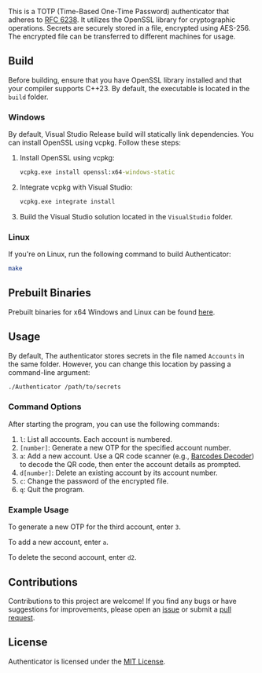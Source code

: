 This is a TOTP (Time-Based One-Time Password) authenticator that adheres to [RFC 6238](https://datatracker.ietf.org/doc/html/rfc6238 "TOTP: Time-Based One-Time Password Algorithm"). It utilizes the OpenSSL library for cryptographic operations. Secrets are securely stored in a file, encrypted using AES-256. The encrypted file can be transferred to different machines for usage.

## Build

Before building, ensure that you have OpenSSL library installed and that your compiler supports C++23. By default, the executable is located in the `build` folder.

### Windows

By default, Visual Studio Release build will statically link dependencies. You can install OpenSSL using vcpkg. Follow these steps:

1. Install OpenSSL using vcpkg:
    ```bat
    vcpkg.exe install openssl:x64-windows-static
    ```

2. Integrate vcpkg with Visual Studio:
    ```bat
    vcpkg.exe integrate install
    ```

3. Build the Visual Studio solution located in the `VisualStudio` folder.

### Linux

If you're on Linux, run the following command to build Authenticator:
```sh
make
```

## Prebuilt Binaries

Prebuilt binaries for x64 Windows and Linux can be found [here](https://github.com/pi-314159/Authenticator/releases "prebuilt binaries").

## Usage

By default, The authenticator stores secrets in the file named `Accounts` in the same folder. However, you can change this location by passing a command-line argument:
```sh
./Authenticator /path/to/secrets
```

### Command Options

After starting the program, you can use the following commands:

1. `l`: List all accounts. Each account is numbered.
2. `[number]`: Generate a new OTP for the specified account number.
3. `a`: Add a new account. Use a QR code scanner (e.g., [Barcodes Decoder](https://tool.vas.live-on.net/HTML/Barcodes_Decoder.html "Barcodes Decoder")) to decode the QR code, then enter the account details as prompted.
4. `d[number]`: Delete an existing account by its account number.
5. `c`: Change the password of the encrypted file.
6. `q`: Quit the program.

### Example Usage

To generate a new OTP for the third account, enter `3`.

To add a new account, enter `a`.

To delete the second account, enter `d2`.

## Contributions

Contributions to this project are welcome! If you find any bugs or have suggestions for improvements, please open an [issue](https://github.com/pi-314159/Authenticator/issues "issues") or submit a [pull request](https://github.com/pi-314159/Authenticator/pulls "pull requests").

## License

Authenticator is licensed under the [MIT License](https://github.com/pi-314159/Authenticator/blob/main/LICENSE "MIT License").